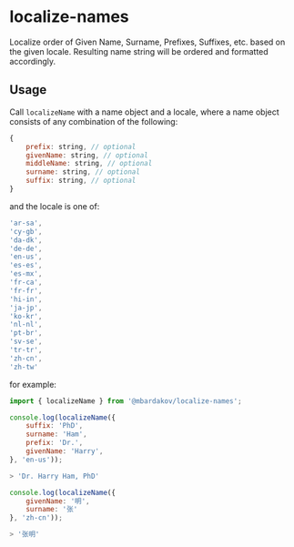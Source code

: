 # localize-names
Localize order of Given Name, Surname, Prefixes, Suffixes, etc. based on the given locale. Resulting name string will be ordered and formatted accordingly.

## Usage

Call `localizeName` with a name object and a locale, where a name object consists of any combination of the following:
```js
{
    prefix: string, // optional
    givenName: string, // optional
    middleName: string, // optional
    surname: string, // optional
    suffix: string, // optional
}
```
and the locale is one of:
```js
'ar-sa',
'cy-gb',
'da-dk',
'de-de',
'en-us',
'es-es',
'es-mx',
'fr-ca',
'fr-fr',
'hi-in',
'ja-jp',
'ko-kr',
'nl-nl',
'pt-br',
'sv-se',
'tr-tr',
'zh-cn',
'zh-tw'
```
for example:
```js
import { localizeName } from '@mbardakov/localize-names';

console.log(localizeName({
    suffix: 'PhD',
    surname: 'Ham',
    prefix: 'Dr.',
    givenName: 'Harry',
}, 'en-us'));

> 'Dr. Harry Ham, PhD'

console.log(localizeName({
    givenName: '明',
    surname: '张'
}, 'zh-cn'));

> '张明'

```